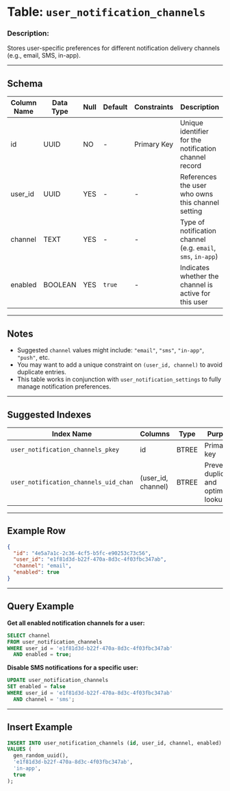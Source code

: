 # Table: `user_notification_channels`

### Description:

Stores user-specific preferences for different notification delivery channels (e.g., email, SMS, in-app).

---

## Schema

| Column Name | Data Type | Null | Default | Constraints | Description                                                  |
| ----------- | --------- | ---- | ------- | ----------- | ------------------------------------------------------------ |
| id          | UUID      | NO   | -       | Primary Key | Unique identifier for the notification channel record        |
| user_id     | UUID      | YES  | -       | -           | References the user who owns this channel setting            |
| channel     | TEXT      | YES  | -       | -           | Type of notification channel (e.g. `email`, `sms`, `in-app`) |
| enabled     | BOOLEAN   | YES  | `true`  | -           | Indicates whether the channel is active for this user        |

---

## Notes

* Suggested `channel` values might include: `"email"`, `"sms"`, `"in-app"`, `"push"`, etc.
* You may want to add a unique constraint on `(user_id, channel)` to avoid duplicate entries.
* This table works in conjunction with `user_notification_settings` to fully manage notification preferences.

---

## Suggested Indexes

| Index Name                            | Columns             | Type  | Purpose                                 |
| ------------------------------------- | ------------------- | ----- | --------------------------------------- |
| `user_notification_channels_pkey`     | id                  | BTREE | Primary key                             |
| `user_notification_channels_uid_chan` | (user_id, channel)  | BTREE | Prevent duplicates and optimize lookups |

---

## Example Row

```json
{
  "id": "4e5a7a1c-2c36-4cf5-b5fc-e90253c73c56",
  "user_id": "e1f81d3d-b22f-470a-8d3c-4f03fbc347ab",
  "channel": "email",
  "enabled": true
}
```

---

## Query Example

**Get all enabled notification channels for a user:**

```sql
SELECT channel
FROM user_notification_channels
WHERE user_id = 'e1f81d3d-b22f-470a-8d3c-4f03fbc347ab'
  AND enabled = true;
```

**Disable SMS notifications for a specific user:**

```sql
UPDATE user_notification_channels
SET enabled = false
WHERE user_id = 'e1f81d3d-b22f-470a-8d3c-4f03fbc347ab'
  AND channel = 'sms';
```

---

## Insert Example

```sql
INSERT INTO user_notification_channels (id, user_id, channel, enabled)
VALUES (
  gen_random_uuid(),
  'e1f81d3d-b22f-470a-8d3c-4f03fbc347ab',
  'in-app',
  true
);
```